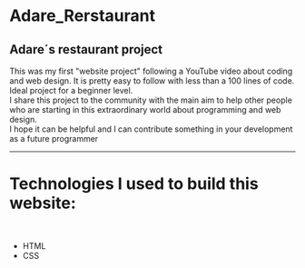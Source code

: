 # Adare_Rerstaurant

<h2>Adare´s restaurant project</h2>

<p>This was my first "website project" following a YouTube video about coding and web design. It is pretty easy to follow with less than a 100 lines of code. Ideal project for a beginner level. <br> I share this project to the community with the main aim to help other people who are starting in this extraordinary world about programming and web design. <br> I hope it can be helpful and I can contribute something in your development as a future programmer</p>

<hr>

<h1>Technologies I used to build this website:</h1> <br>

<ul>
<li>HTML</li>
<li>CSS</li> 
</ul>
